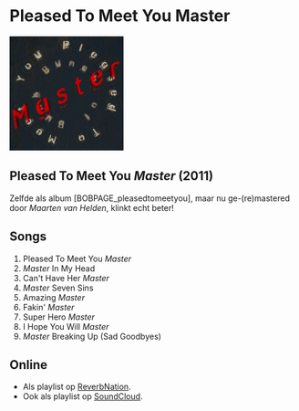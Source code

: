 # Pleased To Meet You Master

![Pleased To Meet You Master](albums/pleasedtomeetyoumaster/pleasedtomeetyoumaster.jpg#albumcover)

## Pleased To Meet You _Master_ (2011)

Zelfde als album [BOBPAGE_pleasedtomeetyou], maar nu ge-(re)mastered door _Maarten van Helden_, klinkt echt beter!

## Songs

1. Pleased To Meet You _Master_
2. _Master_ In My Head
3. Can't Have Her _Master_
4. _Master_ Seven Sins
5. Amazing _Master_
6. Fakin' _Master_
7. Super Hero _Master_
8. I Hope You Will _Master_
9. _Master_ Breaking Up (Sad Goodbyes)

## Online

* Als playlist op [ReverbNation](http://www.reverbnation.com/playlist/view_playlist/3282143?page_object=artist_795369).
* Ook als playlist op [SoundCloud](https://soundcloud.com/bunch-of-bunk/sets/difficult-2nd).
